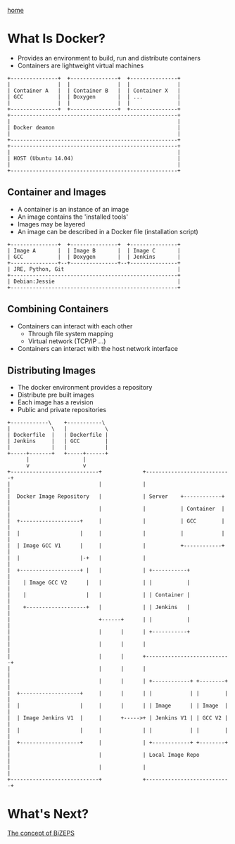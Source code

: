 [home](01_BiZEPS_Introduction.md)

#   What Is Docker?
- Provides an environment to build, run and distribute containers
- Containers are lightweight virtual machines

```
+---------------+  +---------------+  +---------------+
|               |  |               |  |               |
| Container A   |  | Container B   |  | Container X   |
| GCC           |  | Doxygen       |  | ...           |
|               |  |               |  |               |
+---------------+  +---------------+  +---------------+
+-----------------------------------------------------+
|                                                     |
| Docker deamon                                       |
|                                                     |
+-----------------------------------------------------+
+-----------------------------------------------------+
|                                                     |
| HOST (Ubuntu 14.04)                                 |
|                                                     |
+-----------------------------------------------------+
```

##  Container and Images
- A container is an instance of an image
- An image contains the 'installed tools'
- Images may be layered
- An image can be described in a Docker file (installation script)

```
+---------------+  +---------------+  +---------------+
| Image A       |  | Image B       |  | Image C       |
| GCC           |  | Doxygen       |  | Jenkins       |
+---------------+--+---------------+--+---------------+
| JRE, Python, Git                                    |
+-----------------------------------------------------+
| Debian:Jessie                                       |
+-----------------------------------------------------+
```

##  Combining Containers
- Containers can interact with each other
  - Through file system mapping
  - Virtual network (TCP/IP ...)
- Containers can interact with the host network interface

##  Distributing Images
- The docker environment provides a repository
- Distribute pre built images
- Each image has a revision
- Public and private repositories

```
+------------\    +-----------\
|             \   |            \
| Dockerfile  |   | Dockerfile |
| Jenkins     |   | GCC        |
|             |   |            |
+-----+-------+   +-----+------+
      |                 |
      v                 v
+----------------------------+             +---------------------------+
|                            |             |                           |
|  Docker Image Repository   |             | Server    +------------+  |
|                            |             |           | Container  |  |
|  +-------------------+     |             |           | GCC        |  |
|  |                   |     |             |           |            |  |
|  | Image GCC V1      |     |             |           +------------+  |
|  |                   |-+   |             |                           |
|  +-------------------+ |   |             | +-----------+             |
|    | Image GCC V2      |   |             | |           |             |
|    |                   |   |             | | Container |             |
|    +-------------------+   |             | | Jenkins   |             |
|                            +------+      | |           |             |
|                            |      |      | +-----------+             |
|                            |      |      |                           |
|                            |      |      +---------------------------+
|                            |      |      |                           |
|                            |      |      | +------------+ +--------+ |
|  +-------------------+     |      |      | |            | |        | |
|  |                   |     |      |      | | Image      | | Image  | |
|  | Image Jenkins V1  |     |      +----->+ | Jenkins V1 | | GCC V2 | |
|  |                   |     |             | |            | |        | |
|  +-------------------+     |             | +------------+ +--------+ |
|                            |             | Local Image Repo          |
|                            |             |                           |
+----------------------------+             +---------------------------+
```

#  What's Next?
[The concept of BiZEPS](04_BiZEPSConcept.md)
